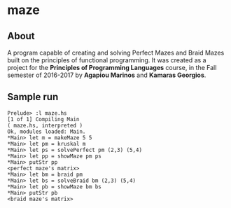 # maze

## About

 A program capable of creating and solving Perfect Mazes and Braid Mazes built
 on the principles of functional programming. It was created as a project for
 the **Principles of Programming Languages** course, in the Fall semester of
 2016-2017 by **Agapiou Marinos** and **Kamaras Georgios**.

## Sample run

```
Prelude> :l maze.hs
[1 of 1] Compiling Main
( maze.hs, interpreted )
Ok, modules loaded: Main.
*Main> let m = makeMaze 5 5
*Main> let pm = kruskal m
*Main> let ps = solvePerfect pm (2,3) (5,4)
*Main> let pp = showMaze pm ps
*Main> putStr pp
<perfect maze's matrix>
*Main> let bm = braid pm
*Main> let bs = solveBraid bm (2,3) (5,4)
*Main> let pb = showMaze bm bs
*Main> putStr pb
<braid maze's matrix>
```
